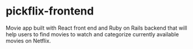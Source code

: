 # pickflix-frontend
Movie app built with React front end and Ruby on Rails backend that will help users to find movies to watch and categorize currently available movies on Netflix. 
